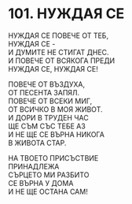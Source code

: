 # 101. НУЖДАЯ СЕ  
  
НУЖДАЯ СЕ ПОВЕЧЕ ОТ ТЕБ,  
НУЖДАЯ СЕ -  
И ДУМИТЕ НЕ СТИГАТ ДНЕС.  
И ПОВЕЧЕ ОТ ВСЯКОГА ПРЕДИ  
НУЖДАЯ СЕ, НУЖДАЯ СЕ!  
  
ПОВEЧЕ ОТ ВЪЗДУХА,  
ОТ ПЕСЕНТА ЗАПЯЛ.  
ПОВЕЧЕ ОТ ВСЕКИ МИГ,  
ОТ ВСИЧКО В МОЯ ЖИВОТ.  
И ДОРИ В ТРУДЕН ЧАС  
ЩЕ СЪМ СЪС ТЕБЕ АЗ  
И НЕ ЩЕ СЕ ВЪРНА НИКОГА  
В ЖИВОТА СТАР.  
  
НА ТВОЕТО ПРИСЪСТВИЕ  
ПРИНАДЛЕЖА  
СЪРЦЕТО МИ РАЗБИТО  
СЕ ВЪРНА У ДОМА  
И НЕ ЩЕ ОСТАНА САМ!  
